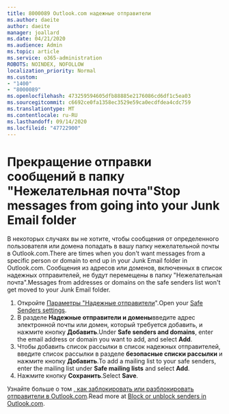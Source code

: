 ```yaml
---
title: 8000089 Outlook.com надежные отправители
ms.author: daeite
author: daeite
manager: joallard
ms.date: 04/21/2020
ms.audience: Admin
ms.topic: article
ms.service: o365-administration
ROBOTS: NOINDEX, NOFOLLOW
localization_priority: Normal
ms.custom:
- "1400"
- "8000089"
ms.openlocfilehash: 473259594605dfb88885e2176086cd6df1c5ea03
ms.sourcegitcommit: c6692ce0fa1358ec3529e59ca0ecdfdea4cdc759
ms.translationtype: MT
ms.contentlocale: ru-RU
ms.lasthandoff: 09/14/2020
ms.locfileid: "47722900"
---
```

# <a name="stop-messages-from-going-into-your-junk-email-folder"></a><span data-ttu-id="abe18-102">Прекращение отправки сообщений в папку "Нежелательная почта"</span><span class="sxs-lookup"><span data-stu-id="abe18-102">Stop messages from going into your Junk Email folder</span></span>

<span data-ttu-id="abe18-103">В некоторых случаях вы не хотите, чтобы сообщения от определенного пользователя или домена попадать в вашу папку нежелательной почты в Outlook.com.</span><span class="sxs-lookup"><span data-stu-id="abe18-103">There are times when you don't want messages from a specific person or domain to end up in your Junk Email folder in Outlook.com.</span></span> <span data-ttu-id="abe18-104">Сообщения из адресов или доменов, включенных в список надежных отправителей, не будут перемещены в папку "Нежелательная почта".</span><span class="sxs-lookup"><span data-stu-id="abe18-104">Messages from addresses or domains on the safe senders list won't get moved to your Junk Email folder.</span></span>

1. <span data-ttu-id="abe18-105">Откройте [Параметры "Надежные отправители](https://go.microsoft.com/fwlink/?linkid=2035804)".</span><span class="sxs-lookup"><span data-stu-id="abe18-105">Open your [Safe Senders settings](https://go.microsoft.com/fwlink/?linkid=2035804).</span></span>
2. <span data-ttu-id="abe18-106">В разделе **Надежные отправители и домены**введите адрес электронной почты или домен, который требуется добавить, и нажмите кнопку **Добавить**.</span><span class="sxs-lookup"><span data-stu-id="abe18-106">Under **Safe senders and domains**, enter the email address or domain you want to add, and select **Add**.</span></span>
3. <span data-ttu-id="abe18-107">Чтобы добавить список рассылки в список надежных отправителей, введите список рассылки в разделе **безопасные списки рассылки** и нажмите кнопку **Добавить**.</span><span class="sxs-lookup"><span data-stu-id="abe18-107">To add a mailing list to your safe senders, enter the mailing list under **Safe mailing lists** and select **Add**.</span></span>
4. <span data-ttu-id="abe18-108">Нажмите кнопку **Сохранить**.</span><span class="sxs-lookup"><span data-stu-id="abe18-108">Select **Save**.</span></span>

<span data-ttu-id="abe18-109">Узнайте больше о том [, как заблокировать или разблокировать отправители в Outlook.com](https://support.office.com/article/afba1c94-77bb-4f50-8b85-057cf52f4d5e?wt.mc_id=Office_Outlook_com_Alchemy).</span><span class="sxs-lookup"><span data-stu-id="abe18-109">Read more at [Block or unblock senders in Outlook.com](https://support.office.com/article/afba1c94-77bb-4f50-8b85-057cf52f4d5e?wt.mc_id=Office_Outlook_com_Alchemy).</span></span>